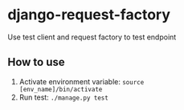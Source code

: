 # django-request-factory
Use test client and request factory to test endpoint
## How to use
1) Activate environment variable: <code>source [env_name]/bin/activate</code>
2) Run test: <code>./manage.py test</code>
